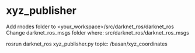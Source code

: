 # xyz_publisher

Add rnodes folder to <your_workspace>/src/darknet_ros/darknet_ros
Change darknet_ros_msgs folder where: src/darknet_ros/darknet_ros_msgs

rosrun darknet_ros xyz_publisher.py
topic: /basan/xyz_coordinates
